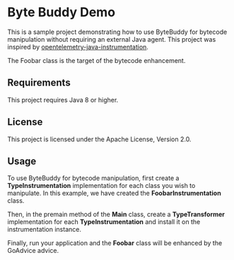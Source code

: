 # Byte Buddy Demo

This is a sample project demonstrating how to use ByteBuddy for bytecode manipulation without requiring an external Java
agent. This project was inspired
by [opentelemetry-java-instrumentation](https://github.com/open-telemetry/opentelemetry-java-instrumentation).

The Foobar class is the target of the bytecode enhancement.

## Requirements

This project requires Java 8 or higher.

## License

This project is licensed under the Apache License, Version 2.0.

## Usage

To use ByteBuddy for bytecode manipulation, first create a **TypeInstrumentation** implementation for each class you
wish to manipulate. In this example, we have created the **FoobarInstrumentation** class.

Then, in the premain method of the **Main** class, create a **TypeTransformer** implementation for each 
**TypeInstrumentation** and install it on the instrumentation instance.

Finally, run your application and the **Foobar** class will be enhanced by the GoAdvice advice.

